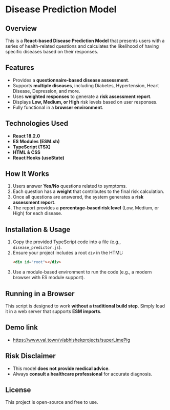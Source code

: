 # Disease Prediction Model

## Overview
This is a **React-based Disease Prediction Model** that presents users with a series of health-related questions and calculates the likelihood of having specific diseases based on their responses.

## Features
- Provides a **questionnaire-based disease assessment**.
- Supports **multiple diseases**, including Diabetes, Hypertension, Heart Disease, Depression, and more.
- Uses **weighted responses** to generate a **risk assessment report**.
- Displays **Low, Medium, or High** risk levels based on user responses.
- Fully functional in a **browser environment**.

## Technologies Used
- **React 18.2.0**
- **ES Modules (ESM.sh)**
- **TypeScript (TSX)**
- **HTML & CSS**
- **React Hooks (useState)**

## How It Works
1. Users answer **Yes/No** questions related to symptoms.
2. Each question has a **weight** that contributes to the final risk calculation.
3. Once all questions are answered, the system generates a **risk assessment report**.
4. The report provides a **percentage-based risk level** (Low, Medium, or High) for each disease.

## Installation & Usage
1. Copy the provided TypeScript code into a file (e.g., `disease_predictor.js`).
2. Ensure your project includes a root `div` in the HTML:
   ```html
   <div id="root"></div>
   ```
3. Use a module-based environment to run the code (e.g., a modern browser with ES module support).

## Running in a Browser
This script is designed to work **without a traditional build step**. Simply load it in a web server that supports **ESM imports**.

## Demo link 
- https://www.val.town/v/abhishekprojects/superLimePig

## Risk Disclaimer
- This model **does not provide medical advice**.
- Always **consult a healthcare professional** for accurate diagnosis.

## License
This project is open-source and free to use.
